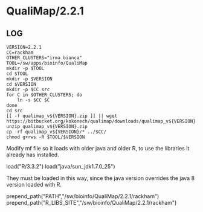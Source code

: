 QualiMap/2.2.1
===============

LOG
---

    VERSION=2.2.1
    CC=rackham
    OTHER_CLUSTERS="irma bianca"
    TOOL=/sw/apps/bioinfo/QualiMap
    mkdir -p $TOOL
    cd $TOOL
    mkdir -p $VERSION
    cd $VERSION
    mkdir -p $CC src
    for C in $OTHER_CLUSTERS; do
        ln -s $CC $C
    done
    cd src
    [[ -f qualimap_v${VERSION}.zip ]] || wget https://bitbucket.org/kokonech/qualimap/downloads/qualimap_v${VERSION}.zip
    unzip qualimap_v${VERSION}.zip
    cp -rf qualimap_v${VERSION}/* ../$CC/
    chmod g+rws -R $TOOL/$VERSION

Modify mf file so it loads with older java and older R, to use the libraries it already has installed.

load("R/3.3.2")
load("java/sun_jdk1.7.0_25")

They must be loaded in this way, since the java version overrides the java 8 version loaded with R.

prepend_path("PATH","/sw/bioinfo/QualiMap/2.2.1/rackham")
prepend_path("R_LIBS_SITE","/sw/bioinfo/QualiMap/2.2.1/rackham")

